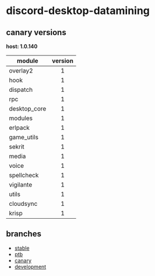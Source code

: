 # discord-desktop-datamining

## canary versions

**host: 1.0.140**

| module | version |
| ------ | :-----: |
| overlay2 | 1 |
| hook | 1 |
| dispatch | 1 |
| rpc | 1 |
| desktop_core | 1 |
| modules | 1 |
| erlpack | 1 |
| game_utils | 1 |
| sekrit | 1 |
| media | 1 |
| voice | 1 |
| spellcheck | 1 |
| vigilante | 1 |
| utils | 1 |
| cloudsync | 1 |
| krisp | 1 |

## branches

- [stable](https://github.com/OpenAsar/discord-desktop-datamining/tree/stable)
- [ptb](https://github.com/OpenAsar/discord-desktop-datamining/tree/ptb)
- [canary](https://github.com/OpenAsar/discord-desktop-datamining/tree/canary)
- [development](https://github.com/OpenAsar/discord-desktop-datamining/tree/development)